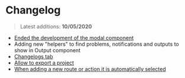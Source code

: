 # Changelog

> Latest additions: **10/05/2020**

- [Ended the development of the modal component](https://github.com/code-easy-platform/code-easy-web/projects/1#card-36125235)
- Adding new "helpers" to find problems, notifications and outputs to show in Output component
- [Changelogs tab](https://github.com/code-easy-platform/code-easy-web/projects/1#card-36547949)
- [Allow to export a project](https://github.com/code-easy-platform/code-easy-web/projects/1#card-37935495)
- [When adding a new route or action it is automatically selected](https://github.com/code-easy-platform/code-easy-web/projects/1#card-37829751)
